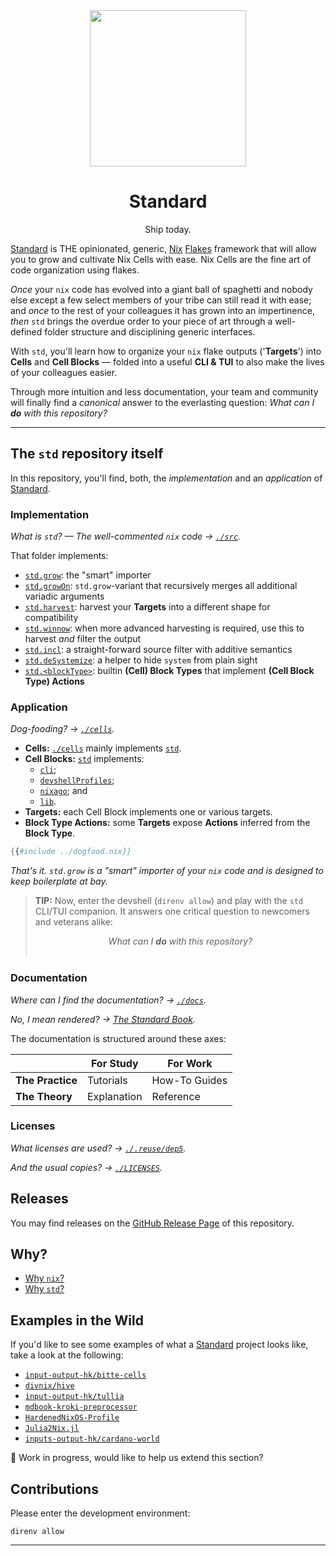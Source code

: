 <!--
SPDX-FileCopyrightText: 2022 The Standard Authors
SPDX-FileCopyrightText: 2022 Kevin Amado <kamadorueda@gmail.com>

SPDX-License-Identifier: Unlicense
-->

<div align="center">
  <img src="https://github.com/divnix/std/raw/main/artwork/logo.svg" width="250" />
  <h1>Standard</h1>
  <p>Ship today.</span>
</div>

<!--
_By [Kevin Amado](https://github.com/kamadorueda),
with contributions from [David Arnold](https://github.com/blaggacao),
[Timothy DeHerrera](https://github.com/nrdxp)
and many more amazing people (see end of file for a full list)._
-->

[Standard][std] is THE opinionated, generic,
[Nix][nix] [Flakes][nix-flakes] framework
that will allow you to grow and cultivate
Nix Cells with ease. Nix Cells are the fine
art of code organization using flakes.

_Once_ your `nix` code has evolved into a giant
ball of spaghetti and nobody else except a few
select members of your tribe can still read it
with ease; and _once_ to the rest of your colleagues
it has grown into an impertinence, _then_ `std`
brings the overdue order to your piece of art
through a well-defined folder structure and
disciplining generic interfaces.

With `std`, you'll learn how to organize your `nix`
flake outputs ('**Targets**') into **Cells** and
**Cell Blocks** &mdash; folded into a useful
**CLI & TUI** to also make the lives of your
colleagues easier.

Through more intuition and less documentation,
your team and community will finally find a
_canonical_ answer to the everlasting question:
_What can I **do** with this repository?_

---

## The `std` repository itself

In this repository, you'll find, both, the _implementation_ and an _application_ of [Standard][std].

### Implementation

_What is `std`? &mdash; The well-commented `nix` code &rarr; [`./src`][src]._

That folder implements:

- [`std.grow`][grow]: the "smart" importer
- [`std.growOn`][grow-on]: `std.grow`-variant that recursively merges all additional variadic arguments
- [`std.harvest`][harvest]: harvest your **Targets** into a different shape for compatibility
- [`std.winnow`][winnow]: when more advanced harvesting is required, use this to harvest _and_ filter the output
- [`std.incl`][incl]: a straight-forward source filter with additive semantics
- [`std.deSystemize`][de-systemize]: a helper to hide `system` from plain sight
- [`std.<blockType>`][blocktypes]: builtin **(Cell) Block Types** that implement **(Cell Block Type) Actions**

### Application

_Dog-fooding? &rarr; [`./cells`][cells]._

- **Cells:** [`./cells`][cells] mainly implements [`std`][cell-std].
- **Cell Blocks:** [`std`][cell-std] implements:
  - [`cli`][block-cli];
  - [`devshellProfiles`][block-devshellprofiles];
  - [`nixago`][block-nixago]; and
  - [`lib`][block-lib].
- **Targets:** each Cell Block implements one or various targets.
- **Block Type Actions:** some **Targets** expose **Actions** inferred from the **Block Type**.

```nix
{{#include ../dogfood.nix}}
```

_That's it. `std.grow` is a "smart" importer of your `nix` code and is designed to keep boilerplate at bay._

> **TIP:**
> Now, enter the devshell (`direnv allow`) and play with the `std` CLI/TUI companion.
> It answers one critical question to newcomers and veterans alike:
>
> <center><i>What can I <b>do</b> with this repository?</i></center>
> &emsp;

### Documentation

_Where can I find the documentation? &rarr; [`./docs`][docs]._

_No, I mean rendered? &rarr; [The Standard Book][book]._

The documentation is structured around these axes:

|                  | For Study   | For Work      |
| ---------------- | ----------- | ------------- |
| **The Practice** | Tutorials   | How-To Guides |
| **The Theory**   | Explanation | Reference     |

### Licenses

_What licenses are used? &rarr; [`./.reuse/dep5`][licensing]._

_And the usual copies? &rarr; [`./LICENSES`][licenses]._

## Releases

You may find releases on the [GitHub Release Page][releases] of this repository.

## Why?

- [Why `nix`?][why-nix]
- [Why `std`?][why-std]

## Examples in the Wild

If you'd like to see some examples
of what a [Standard][std] project looks like,
take a look at the following:

- [`input-output-hk/bitte-cells`][bitte-cells]
- [`divnix/hive`][divnix-hive]
- [`input-output-hk/tullia`][iog-tullia]
- [`mdbook-kroki-preprocessor`][mdbook-kroki-preprocessor]
- [`HardenedNixOS-Profile`][hardenednixos-profile]
- [`Julia2Nix.jl`][julia2nix]
- [`inputs-output-hk/cardano-world`][cardano-world]

:construction: Work in progress, would like to help us extend this section?

## Contributions

Please enter the development environment:

```console
direnv allow
```

---

[cell-std]: https://github.com/divnix/std/tree/main/cells/std
[block-cli]: https://github.com/divnix/std/blob/main/cells/std/cli.nix
[block-devshellprofiles]: https://github.com/divnix/std/blob/main/cells/std/devshellProfiles.nix
[block-nixago]: https://github.com/divnix/std/blob/main/cells/std/nixago.nix
[block-lib]: https://github.com/divnix/std/blob/main/cells/std/lib/default.nix
[cells]: https://github.com/divnix/std/tree/main/cells
[src]: https://github.com/divnix/std/tree/main/src
[docs]: https://github.com/divnix/std/tree/main/docs
[book]: https://std.divnix.com
[releases]: https://github.com/divnix/std/releases
[licensing]: https://github.com/divnix/std/blob/main/.reuse/dep5
[licenses]: https://github.com/divnix/std/tree/main/LICENSES
[grow]: https://github.com/divnix/std/blob/main/src/grow.nix
[grow-on]: https://github.com/divnix/std/blob/main/src/grow-on.nix
[harvest]: https://github.com/divnix/std/blob/main/src/harvest.nix
[winnow]: https://github.com/divnix/std/blob/main/src/winnow.nix
[incl]: https://github.com/divnix/incl
[de-systemize]: https://github.com/divnix/nosys/blob/master/flake.nix
[blocktypes]: https://github.com/divnix/std/blob/main/src/blocktypes.nix
[flake]: https://github.com/divnix/std/blob/main/flake.nix
[yants]: https://github.com/divnix/yants
[bitte-cells]: https://github.com/input-output-hk/bitte-cells
[cardano-world]: https://github.com/input-output-hk/cardano-world
[divnix-hive]: https://github.com/divnix/hive
[hardenednixos-profile]: https://github.com/hardenedlinux/HardenedNixOS-Profile
[iog-tullia]: https://github.com/input-output-hk/tullia
[julia2nix]: https://github.com/JuliaCN/Julia2Nix.jl
[mdbook-kroki-preprocessor]: https://github.com/input-output-hk/mdbook-kroki-preprocessor
[nix-flakes]: https://nixos.wiki/wiki/Flakes
[nix]: https://nixos.org/manual/nix/unstable
[std]: https://github.com/divnix/std
[why-std]: https://std.divnix.com/explain/why-std.html
[why-nix]: https://std.divnix.com/explain/why-nix.html
